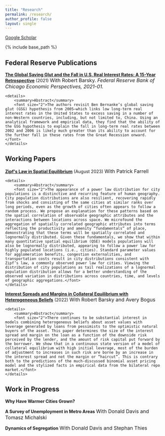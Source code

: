 ```yaml
---
title: "Research"
permalink: /research/
author_profile: false
layout: single
---
```


[Google Scholar](https://scholar.google.com/citations?user=K3JBQCMAAAAJ&hl=en)


{% include base_path %}



Federal Reserve Publications
---

[**The Global Saving Glut and the Fall in U.S. Real Interest Rates: A 15-Year Retrospective**](https://www.matthew-easton.com/files/ep2021_01.pdf) (2021)
<font size="3">With Robert Barsky. </font><font size="3">*Federal Reserve Bank of Chicago Economic Perspectives, 2021-01.* </font>

	<details> 
	    <summary>Abstract</summary>
		<font size="2">The authors revisit Ben Bernanke’s global saving glut (GSG) hypothesis from 2005—which links low long-term real interest rates in the United States to excess saving in a number of non-Western countries, including, but not limited to, China. Using an analytical framework and empirical data, they find that the ability of the GSG hypothesis to explain the fall in long-term real rates between 2002 and 2006 is likely much greater than its ability to account for the further fall in these rates from the Great Recession onward. </font>
	</details>




Working Papers
---

[**Zipf's Law in Spatial Equilibrium**](https://www.matthew-easton.com/files/ef_zipf_202308.pdf) (August 2023)
<font size="3">With Patrick Farrell</font>

	<details> 
		<summary>Abstract</summary>
		<font size="2">The appearance of a power law distribution for city populations is a distinctive and recurring feature of human geography. City population distributions are also resilient, recovering rapidly from shocks and consisting of the same cities at similar ranks over long periods, even as the growth of cities often appears to follow a random process. We propose an explanation for these patterns based on the spatial correlation of observable geographic attributes and the interactions between locations across space. We microfound the aggregation of spatially correlated geographic attributes into terms reflecting the productivity and amenity “fundamentals” of place, demonstrating that these terms will be spatially correlated and lognormally distributed. Given these fundamentals, we show that within many quantitative spatial equilibrium (QSE) models populations will also be lognormally distributed, appearing to follow a power law for highly populated locations (i.e., cities). Standard parameter values for agglomeration benefits, congestion externalities, and transportation costs result in city distributions consistent with Zipf’s law, a commonly observed power law for cities. Viewing the distribution of city populations as tail realizations of a lognormal population distribution allows for a better understanding of the observed variation in distributions across countries, time, and levels of geographic aggregations.</font>
	</details>  



[**Interest Spreads and Margins in Collateral Equilibrium with Heterogeneous Beliefs**](https://www.matthew-easton.com/files/20220818_bbe.pdf) \(2022\)
<font size="3">With Robert Barsky and Avery Bogus</font>

	<details> 
		<summary>Abstract</summary>
		<font size="2">There continues to be substantial interest in models combining heterogeneous beliefs about asset values with leverage generated by loans from pessimists to the optimistic natural buyers of the asset. This paper determines the size of the interest spread and margin on the loan as a function of the downside risk perceived by the lender, and the amount of risk capital put forward by the borrower. We show that in a continuous state version of a model of collateral equilibrium with high initial leverage, most of the burden of adjustment to increases in such risk are borne by an increase in the interest spread and not the margin or “haircut”. This is contrary both to the predictions of the much-discussed binomial asset pricing model and the stylized facts in empirical data from the bilateral repo market.</font>
	</details>   




Work in Progress
---

**Why Have Warmer Cities Grown?**

**A Survey of Unemployment in Metro Areas**
<font size="3">With Donald Davis and Tomasz Michalski</font>

**Dynamics of Segregation**
<font size = "3">With Donald Davis and Stephan Thies</font>